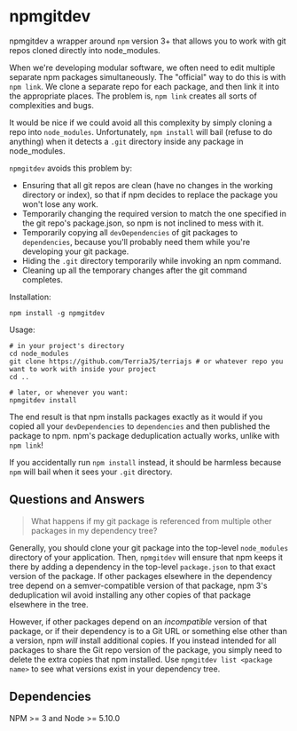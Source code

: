 # npmgitdev

npmgitdev a wrapper around `npm` version 3+ that allows you to work with git repos cloned directly into node_modules.

When we're developing modular software, we often need to edit multiple separate npm packages simultaneously.  The "official" way to do this is with `npm link`.  We clone a separate repo for each package, and then link it into the appropriate places.  The problem is, `npm link` creates all sorts of complexities and bugs.

It would be nice if we could avoid all this complexity by simply cloning a repo into `node_modules`.  Unfortunately, `npm install` will bail (refuse to do anything) when it detects a `.git` directory inside any package in node_modules.

`npmgitdev` avoids this problem by:

* Ensuring that all git repos are clean (have no changes in the working directory or index), so that if npm decides to replace the package you won't lose any work.
* Temporarily changing the required version to match the one specified in the git repo's package.json, so npm is not inclined to mess with it.
* Temporarily copying all `devDependencies` of git packages to `dependencies`, because you'll probably need them while you're developing your git package.
* Hiding the `.git` directory temporarily while invoking an npm command.
* Cleaning up all the temporary changes after the git command completes.

Installation:

```
npm install -g npmgitdev
```

Usage:

```
# in your project's directory
cd node_modules
git clone https://github.com/TerriaJS/terriajs # or whatever repo you want to work with inside your project
cd ..

# later, or whenever you want:
npmgitdev install
```

The end result is that npm installs packages exactly as it would if you copied all your `devDependencies` to `dependencies` and then published the package to npm.  npm's package deduplication actually works, unlike with `npm link`!

If you accidentally run `npm install` instead, it should be harmless because `npm` will bail when it sees your `.git` directory.

## Questions and Answers

> What happens if my git package is referenced from multiple other packages in my dependency tree?

Generally, you should clone your git package into the top-level `node_modules` directory of your application.  Then, `npmgitdev` will ensure that npm keeps it there by adding a dependency in the top-level `package.json` to that exact version of the package.  If other packages elsewhere in the dependency tree depend on a semver-compatible version of that package, npm 3's deduplication wil avoid installing any other copies of that package elsewhere in the tree.

However, if other packages depend on an _incompatible_ version of that package, or if their dependency is to a Git URL or something else other than a version, npm _will_ install additional copies.  If you instead intended for all packages to share the Git repo version of the package, you simply need to delete the extra copies that npm installed.  Use `npmgitdev list <package name>` to see what versions exist in your dependency tree.

## Dependencies
NPM >= 3 and Node >= 5.10.0
